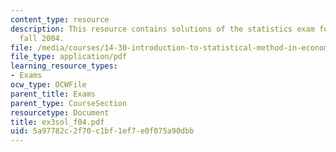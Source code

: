 ```yaml
---
content_type: resource
description: This resource contains solutions of the statistics exam for the semester,
  fall 2004.
file: /media/courses/14-30-introduction-to-statistical-method-in-economics-spring-2006/5a97782c2f70c1bf1ef7e0f075a90dbb_ex3sol_f04.pdf
file_type: application/pdf
learning_resource_types:
- Exams
ocw_type: OCWFile
parent_title: Exams
parent_type: CourseSection
resourcetype: Document
title: ex3sol_f04.pdf
uid: 5a97782c-2f70-c1bf-1ef7-e0f075a90dbb
---
```

